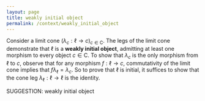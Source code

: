 ```yaml
---
layout: page
title: weakly initial object
permalink: /context/weakly_initial_object
---
```


Consider a limit cone $(\lambda_c : \ell \to c)_{c \in \mathsf{C}}$. The legs of the limit cone demonstrate that $\ell$ is a **weakly initial object**, admitting at least one morphism to every object $c \in \mathsf{C}$. To show that $\lambda_c$ is the only morphism from $\ell$ to $c$, observe that for any  morphism $f : \ell \to c$, commutativity of the limit cone implies that $f \lambda_\ell = \lambda_c$. So to prove that $\ell$ is initial, it suffices to show that the cone leg $\lambda_\ell : \ell \to \ell$ is the identity.

SUGGESTION: weakly initial object